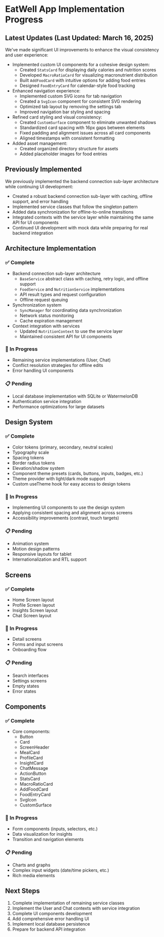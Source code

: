 # EatWell App Implementation Progress

## Latest Updates (Last Updated: March 16, 2025)

We've made significant UI improvements to enhance the visual consistency and user experience:

- Implemented custom UI components for a cohesive design system:
  - Created `StatsCard` for displaying daily calories and nutrition scores
  - Developed `MacroRatioCard` for visualizing macronutrient distribution
  - Built `AddFoodCard` with intuitive options for adding food entries
  - Designed `FoodEntryCard` for calendar-style food tracking
- Enhanced navigation experience:
  - Implemented custom SVG icons for tab navigation
  - Created a `SvgIcon` component for consistent SVG rendering
  - Optimized tab layout by removing the settings tab
  - Improved navigation bar styling and spacing
- Refined card styling and visual consistency:
  - Created `CustomSurface` component to eliminate unwanted shadows
  - Standardized card spacing with 16px gaps between elements
  - Fixed padding and alignment issues across all card components
  - Aligned timestamps with consistent formatting
- Added asset management:
  - Created organized directory structure for assets
  - Added placeholder images for food entries

## Previously Implemented

We previously implemented the backend connection sub-layer architecture while continuing UI development:

- Created a robust backend connection sub-layer with caching, offline support, and error handling
- Implemented service classes that follow the singleton pattern
- Added data synchronization for offline-to-online transitions
- Integrated contexts with the service layer while maintaining the same API for UI components
- Continued UI development with mock data while preparing for real backend integration

## Architecture Implementation

### ✅ Complete
- Backend connection sub-layer architecture
  - `BaseService` abstract class with caching, retry logic, and offline support
  - `FoodService` and `NutritionService` implementations
  - API result types and request configuration
  - Offline request queuing
- Synchronization system
  - `SyncManager` for coordinating data synchronization
  - Network status monitoring
  - Cache expiration management
- Context integration with services
  - Updated `NutritionContext` to use the service layer
  - Maintained consistent API for UI components

### 🔄 In Progress
- Remaining service implementations (User, Chat)
- Conflict resolution strategies for offline edits
- Error handling UI components

### 📋 Pending
- Local database implementation with SQLite or WatermelonDB
- Authentication service integration
- Performance optimizations for large datasets

## Design System

### ✅ Complete
- Color tokens (primary, secondary, neutral scales)
- Typography scale
- Spacing tokens
- Border radius tokens
- Elevation/shadow system
- Component theme presets (cards, buttons, inputs, badges, etc.)
- Theme provider with light/dark mode support
- Custom useTheme hook for easy access to design tokens

### 🔄 In Progress
- Implementing UI components to use the design system
- Applying consistent spacing and alignment across screens
- Accessibility improvements (contrast, touch targets)

### 📋 Pending
- Animation system
- Motion design patterns
- Responsive layouts for tablet
- Internationalization and RTL support

## Screens

### ✅ Complete
- Home Screen layout
- Profile Screen layout
- Insights Screen layout 
- Chat Screen layout

### 🔄 In Progress
- Detail screens
- Forms and input screens
- Onboarding flow

### 📋 Pending
- Search interfaces
- Settings screens
- Empty states
- Error states

## Components

### ✅ Complete
- Core components:
  - Button
  - Card
  - ScreenHeader
  - MealCard
  - ProfileCard
  - InsightCard
  - ChatMessage
  - ActionButton
  - StatsCard
  - MacroRatioCard
  - AddFoodCard
  - FoodEntryCard
  - SvgIcon
  - CustomSurface

### 🔄 In Progress
- Form components (inputs, selectors, etc.)
- Data visualization for insights
- Transition and navigation elements

### 📋 Pending
- Charts and graphs
- Complex input widgets (date/time pickers, etc.)
- Rich media elements

## Next Steps

1. Complete implementation of remaining service classes
2. Implement the User and Chat contexts with service integration
3. Complete UI components development
4. Add comprehensive error handling UI
5. Implement local database persistence
6. Prepare for backend API integration
